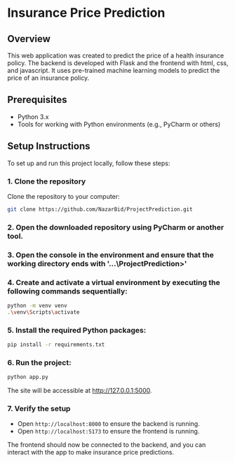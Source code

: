 # Insurance Price Prediction

## Overview
This web application was created to predict the price of a health insurance policy. The backend is developed with Flask and the frontend with html, css, and javascript. It uses pre-trained machine learning models to predict the price of an insurance policy.

## Prerequisites
- Python 3.x
- Tools for working with Python environments (e.g., PyCharm or others)

## Setup Instructions

To set up and run this project locally, follow these steps:

### 1. Clone the repository
Clone the repository to your computer:
```bash
git clone https://github.com/NazarBid/ProjectPrediction.git
```

### 2. Open the downloaded repository using PyCharm or another tool.

### 3. Open the console in the environment and ensure that the working directory ends with '...\ProjectPrediction>'

### 4. Create and activate a virtual environment by executing the following commands sequentially:
```bash
python -m venv venv  
.\venv\Scripts\activate 
```

### 5. Install the required Python packages:
```bash
pip install -r requirements.txt  
```

### 6. Run the project:
```bash 
python app.py
```

The site will be accessible at http://127.0.0.1:5000.

### 7. Verify the setup
- Open `http://localhost:8000` to ensure the backend is running.
- Open `http://localhost:5173` to ensure the frontend is running.

The frontend should now be connected to the backend, and you can interact with the app to make insurance price predictions.
